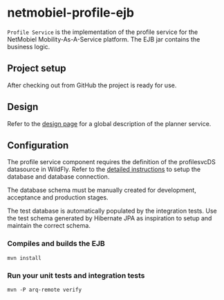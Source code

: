 # netmobiel-profile-ejb

`Profile Service` is the implementation of the profile service for the NetMobiel Mobility-As-A-Service platform. The EJB jar contains the business logic.
 
## Project setup
After checking out from GitHub the project is ready for use.

## Design
Refer to the [design page](doc/design.md) for a global description of the planner service.
  
## Configuration
The profile service component requires the definition of the profilesvcDS datasource in WildFly. Refer to the [detailed instructions](doc/configuration.md) to setup the database and database connection.

The database schema must be manually created for development, acceptance and production stages. 

The test database is automatically populated by the integration tests. Use the test schema generated by Hibernate JPA as inspiration to setup and maintain the correct schema. 

### Compiles and builds the EJB 
```
mvn install
```
### Run your unit tests and integration tests
```
mvn -P arq-remote verify
```

